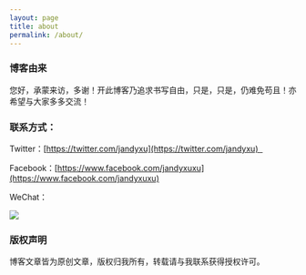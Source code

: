 ```yaml
---
layout: page
title: about
permalink: /about/ 
---
```


### 博客由来

您好，承蒙来访，多谢！开此博客乃追求书写自由，只是，只是，仍难免苟且！亦希望与大家多多交流！

### 联系方式：

Twitter：[https://twitter.com/jandyxu](https://twitter.com/jandyxu)  

Facebook：[https://www.facebook.com/jandyxuxu](https://www.facebook.com/jandyxuxu)        

 WeChat：                                            

![](https://raw.githubusercontent.com/jandyxu/jandyxu.github.io/master/images/%E5%BE%AE%E4%BF%A1%E5%8F%B7.jpg)                                                                                          

### 版权声明

博客文章皆为原创文章，版权归我所有，转载请与我联系获得授权许可。

